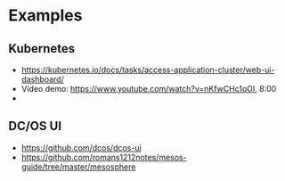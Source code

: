 # Examples
## Kubernetes
* https://kubernetes.io/docs/tasks/access-application-cluster/web-ui-dashboard/
* Video demo: https://www.youtube.com/watch?v=nKfwCHc1oOI, 8:00
* 

## DC/OS UI
* https://github.com/dcos/dcos-ui
* https://github.com/romans1212notes/mesos-guide/tree/master/mesosphere

